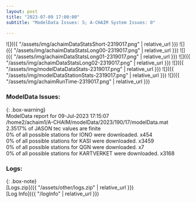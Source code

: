```yaml
---
layout: post
title: "2023-07-09 17:00:00"
subtitle: "ModelData Issues: 5; A-CHAIM System Issues: 0"

---
```


![]({{ "/assets/img/achaimDataStatsShort-2319017.png" | relative_url }})
![]({{ "/assets/img/achaimDataStatsLong00-2319017.png" | relative_url }})
![]({{ "/assets/img/achaimDataStatsLong01-2319017.png" | relative_url }})
![]({{ "/assets/img/achaimDataStatsLong02-2319017.png" | relative_url }})
![]({{ "/assets/img/modelDataDataStats-2319017.png" | relative_url }})
![]({{ "/assets/img/modelDataStationStats-2319017.png" | relative_url }})
![]({{ "/assets/img/achaimRunTime-2319017.png" | relative_url }})


### ModelData Issues:  
  
{: .box-warning}  
 ModelData report for 09-Jul-2023 17:15:07   
 /home2/achaim1/A-CHAIM/modelData/2023/190/17/modelData.mat   
 2.3517% of JASON tec values are finite   
 0% of all possible stations for IONO were downloaded. x454   
 0% of all possible stations for KASI were downloaded. x3459   
 0% of all possible stations for QGN were downloaded. x7   
 0% of all possible stations for KARTVERKET were downloaded. x3168   
  


### Logs:  
  
{: .box-note}  
[Logs.zip]({{ "/assets/other/logs.zip" | relative_url }})  
[Log Info]({{ "/logInfo" | relative_url }})  
